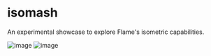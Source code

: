 # isomash

An experimental showcase to explore Flame's isometric capabilities.

![image](https://github.com/luanpotter/isomash/assets/882703/dcee1b73-80e7-44b7-a10a-66c02e0e4d94)
![image](https://user-images.githubusercontent.com/882703/116016093-90409480-a609-11eb-8bc5-2af7cf44ac01.png)
